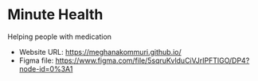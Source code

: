 # Minute Health
Helping people with medication

- Website URL: https://meghanakommuri.github.io/
- Figma file: https://www.figma.com/file/5sqruKvlduCiVJrIPFTlGO/DP4?node-id=0%3A1
